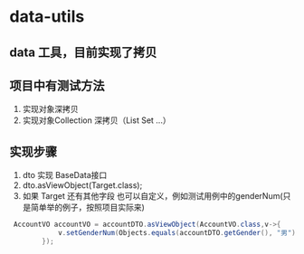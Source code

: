 # data-utils
## data 工具，目前实现了拷贝 

## 项目中有测试方法

1. 实现对象深拷贝
2. 实现对象Collection 深拷贝（List Set ...）

## 实现步骤

  1. dto 实现 BaseData接口
  2. dto.asViewObject(Target.class);
  3. 如果 Target 还有其他字段 也可以自定义，例如测试用例中的genderNum(只是简单举的例子，按照项目实际来)

```java
 AccountVO accountVO = accountDTO.asViewObject(AccountVO.class,v->{
            v.setGenderNum(Objects.equals(accountDTO.getGender(), "男") ? "1" : "0");
        });
```



